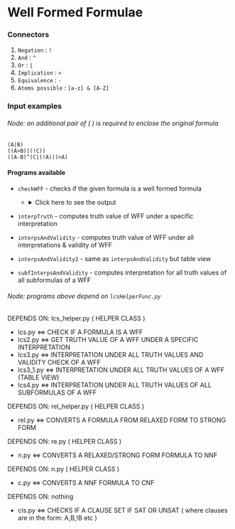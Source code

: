 # Well Formed Formulae
### Connectors
1. ```Negation``` : ```!``` <br/>
2. ```And``` : ```^``` <br/>
3. ```Or``` : ```|``` <br/>
4. ```Implication``` : ```>``` <br/>
5. ```Equivalence``` : ```-```  <br/>
6. ```Atoms possible``` : ```[a-z] & [A-Z]``` <br/>
### Input examples
###### Node: an additional pair of ( ) is required to enclose the original formula
 ```(A|B)``` <br/>
 ```((A>B)|(!C))``` <br/>
 ```((A-B)^(C|(!A)))>A)```
#### Programs available
* ```checkWFF``` - checks if the given formula is a well formed formula 
    
    - <details>

      <summary>Click here to see the output</summary>

      ![Imgur Image](https://i.imgur.com/o3q3zQH.png)

      </details>
      
* ```interpTruth``` - computes truth value of WFF under a specific interpretation

* ```interpsAndValidity``` - computes truth value of WFF under all interpretations & validity of WFF

      
* ```interpsAndValidity2``` - same as ```interpsAndValidity``` but table view

      
* ```subfInterpsAndValidity``` - computes interpretation for all truth values of all subformulas of a WFF
      
###### Node: programs above depend on ```lcsHelperFunc.py```

DEPENDS ON: lcs_helper.py ( HELPER CLASS )
  - lcs.py  <=> CHECK IF A FORMULA IS A WFF
  - lcs2.py  <=> GET TRUTH VALUE OF A WFF UNDER A SPECIFIC INTERPRETATION
  - lcs3.py  <=> INTERPRETATION UNDER ALL TRUTH VALUES AND VALIDITY CHECK OF A WFF
  - lcs3_1.py <=> INTERPRETATION UNDER ALL TRUTH VALUES OF A WFF (TABLE VIEW)
  - lcs4.py <=> INTERPRETATION UNDER ALL TRUTH VALUES OF ALL SUBFORMULAS OF A WFF
 
DEPENDS ON: rel_helper.py ( HELPER CLASS )
  - rel.py <=> CONVERTS A FORMULA FROM RELAXED FORM TO STRONG FORM
 
DEPENDS ON: re.py ( HELPER CLASS )
  - n.py <=> CONVERTS A RELAXED/STRONG FORM FORMULA TO NNF

DEPENDS ON: n.py ( HELPER CLASS )
  - c.py <=> CONVERTS A NNF FORMULA TO CNF
 
 DEPENDS ON: nothing
  - cls.py <=> CHECKS IF A CLAUSE SET IF SAT OR UNSAT ( where clauses are in the form: A,B,!B  etc )
